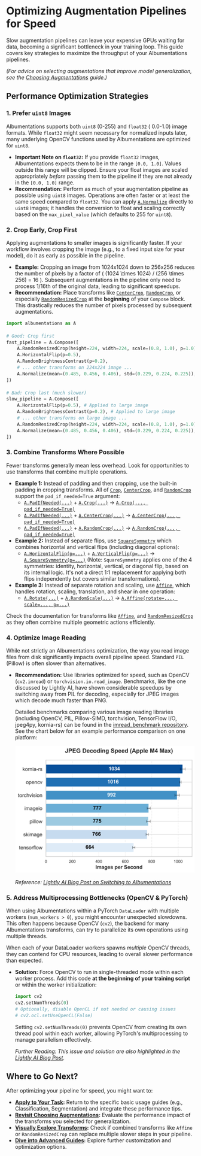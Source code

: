 # Optimizing Augmentation Pipelines for Speed

Slow augmentation pipelines can leave your expensive GPUs waiting for data, becoming a significant bottleneck in your training loop. This guide covers key strategies to maximize the throughput of your Albumentations pipelines.

*(For advice on selecting augmentations that improve model generalization, see the [Choosing Augmentations](./choosing-augmentations.md) guide.)*

## Performance Optimization Strategies

### 1. Prefer `uint8` Images

Albumentations supports both `uint8` (0-255) and `float32` ( 0.0-1.0) image formats. While `float32` might seem necessary for normalized inputs later, many underlying OpenCV functions used by Albumentations are optimized for `uint8`.

*   **Important Note on `float32`:** If you provide `float32` images, Albumentations expects them to be in the range `[0.0, 1.0]`. Values outside this range will be clipped. Ensure your float images are scaled appropriately *before* passing them to the pipeline if they are not already in the `[0.0, 1.0]` range.
*   **Recommendation:** Perform as much of your augmentation pipeline as possible using `uint8` images. Operations are often faster or at least the same speed compared to `float32`. You can apply [`A.Normalize`](https://explore.albumentations.ai/transform/Normalize) directly to `uint8` images; it handles the conversion to float and scaling correctly based on the `max_pixel_value` (which defaults to 255 for `uint8`).

### 2. Crop Early, Crop First

Applying augmentations to smaller images is significantly faster. If your workflow involves cropping the image (e.g., to a fixed input size for your model), do it as early as possible in the pipeline.

*   **Example:** Cropping an image from 1024x1024 down to 256x256 reduces the number of pixels by a factor of \( (1024 \times 1024) / (256 \times 256) = 16 \). Subsequent augmentations in the pipeline only need to process 1/16th of the original data, leading to significant speedups.
*   **Recommendation:** Place transforms like [`CenterCrop`](https://explore.albumentations.ai/transform/CenterCrop), [`RandomCrop`](https://explore.albumentations.ai/transform/RandomCrop), or especially [`RandomResizedCrop`](https://explore.albumentations.ai/transform/RandomResizedCrop) at the **beginning** of your `Compose` block. This drastically reduces the number of pixels processed by subsequent augmentations.

```python
import albumentations as A

# Good: Crop first
fast_pipeline = A.Compose([
    A.RandomResizedCrop(height=224, width=224, scale=(0.8, 1.0), p=1.0),
    A.HorizontalFlip(p=0.5),
    A.RandomBrightnessContrast(p=0.2),
    # ... other transforms on 224x224 image ...
    A.Normalize(mean=(0.485, 0.456, 0.406), std=(0.229, 0.224, 0.225)),
])

# Bad: Crop last (much slower)
slow_pipeline = A.Compose([
    A.HorizontalFlip(p=0.5), # Applied to large image
    A.RandomBrightnessContrast(p=0.2), # Applied to large image
    # ... other transforms on large image ...
    A.RandomResizedCrop(height=224, width=224, scale=(0.8, 1.0), p=1.0),
    A.Normalize(mean=(0.485, 0.456, 0.406), std=(0.229, 0.224, 0.225)),
])
```

### 3. Combine Transforms Where Possible

Fewer transforms generally mean less overhead. Look for opportunities to use transforms that combine multiple operations.

*   **Example 1:** Instead of padding and then cropping, use the built-in padding in cropping transforms. All of [`Crop`](https://explore.albumentations.ai/transform/Crop), [`CenterCrop`](https://explore.albumentations.ai/transform/CenterCrop), and [`RandomCrop`](https://explore.albumentations.ai/transform/RandomCrop) support the `pad_if_needed=True` argument:
    *   [`A.PadIfNeeded(...)`](https://explore.albumentations.ai/transform/PadIfNeeded) + [`A.Crop(...)`](https://explore.albumentations.ai/transform/Crop) -> [`A.Crop(..., pad_if_needed=True)`](https://explore.albumentations.ai/transform/Crop)
    *   [`A.PadIfNeeded(...)`](https://explore.albumentations.ai/transform/PadIfNeeded) + [`A.CenterCrop(...)`](https://explore.albumentations.ai/transform/CenterCrop) -> [`A.CenterCrop(..., pad_if_needed=True)`](https://explore.albumentations.ai/transform/CenterCrop)
    *   [`A.PadIfNeeded(...)`](https://explore.albumentations.ai/transform/PadIfNeeded) + [`A.RandomCrop(...)`](https://explore.albumentations.ai/transform/RandomCrop) -> [`A.RandomCrop(..., pad_if_needed=True)`](https://explore.albumentations.ai/transform/RandomCrop)
*   **Example 2:** Instead of separate flips, use [`SquareSymmetry`](https://explore.albumentations.ai/transform/SquareSymmetry) which combines horizontal and vertical flips (including diagonal options):
    *   [`A.HorizontalFlip(p=...)`](https://explore.albumentations.ai/transform/HorizontalFlip) + [`A.VerticalFlip(p=...)`](https://explore.albumentations.ai/transform/VerticalFlip) -> [`A.SquareSymmetry(p=...)`](https://explore.albumentations.ai/transform/SquareSymmetry) (Note: `SquareSymmetry` applies one of the 4 symmetries: identity, horizontal, vertical, or diagonal flip, based on its internal logic. It's not a direct 1:1 replacement for applying both flips independently but covers similar transformations).
*   **Example 3:** Instead of separate rotation and scaling, use [`Affine`](https://explore.albumentations.ai/transform/Affine), which handles rotation, scaling, translation, and shear in one operation:
    *   [`A.Rotate(...)`](https://explore.albumentations.ai/transform/Rotate) + [`A.RandomScale(...)`](https://explore.albumentations.ai/transform/RandomScale) -> [`A.Affine(rotate=..., scale=..., p=...)`](https://explore.albumentations.ai/transform/Affine)

Check the documentation for transforms like [`Affine`](https://explore.albumentations.ai/transform/Affine), and [`RandomResizedCrop`](https://explore.albumentations.ai/transform/RandomResizedCrop) as they often combine multiple geometric actions efficiently.

### 4. Optimize Image Reading

While not strictly an Albumentations optimization, the way you read image files from disk significantly impacts overall pipeline speed. Standard `PIL` (Pillow) is often slower than alternatives.

*   **Recommendation:** Use libraries optimized for speed, such as OpenCV (`cv2.imread`) or `torchvision.io.read_image`. Benchmarks, like the one discussed by Lightly AI, have shown considerable speedups by switching away from PIL for decoding, especially for JPEG images which decode much faster than PNG.

    Detailed benchmarks comparing various image reading libraries (including OpenCV, PIL, Pillow-SIMD, torchvision, TensorFlow I/O, jpeg4py, kornia-rs) can be found in the [imread_benchmark repository](https://github.com/ternaus/imread_benchmark). See the chart below for an example performance comparison on one platform:

    ![Performance Comparison Chart](https://github.com/ternaus/imread_benchmark/blob/main/images/performance_darwin.png?raw=true)

    *Reference: [Lightly AI Blog Post on Switching to Albumentations](https://www.lightly.ai/post/we-switched-from-pillow-to-albumentations-and-got-2x-speedup)*

### 5. Address Multiprocessing Bottlenecks (OpenCV & PyTorch)

When using Albumentations within a PyTorch `DataLoader` with multiple workers (`num_workers > 0`), you might encounter unexpected slowdowns. This often happens because OpenCV (`cv2`), the backend for many Albumentations transforms, can try to parallelize its own operations using multiple threads.

When each of your DataLoader workers spawns *multiple* OpenCV threads, they can contend for CPU resources, leading to overall slower performance than expected.

*   **Solution:** Force OpenCV to run in single-threaded mode within each worker process. Add this code **at the beginning of your training script** or within the worker initialization:

    ```python
    import cv2
    cv2.setNumThreads(0)
    # Optionally, disable OpenCL if not needed or causing issues
    # cv2.ocl.setUseOpenCL(False)
    ```

    Setting `cv2.setNumThreads(0)` prevents OpenCV from creating its own thread pool within each worker, allowing PyTorch's multiprocessing to manage parallelism effectively.

    *Further Reading: This issue and solution are also highlighted in the [Lightly AI Blog Post](https://www.lightly.ai/post/we-switched-from-pillow-to-albumentations-and-got-2x-speedup).*

## Where to Go Next?

After optimizing your pipeline for speed, you might want to:

-   **[Apply to Your Task](./index.md):** Return to the specific basic usage guides (e.g., Classification, Segmentation) and integrate these performance tips.
-   **[Revisit Choosing Augmentations](./choosing-augmentations.md):** Evaluate the performance impact of the transforms you selected for generalization.
-   **[Visually Explore Transforms](https://explore.albumentations.ai):** Check if combined transforms like `Affine` or `RandomResizedCrop` can replace multiple slower steps in your pipeline.
-   **[Dive into Advanced Guides](../4-advanced-guides/index.md):** Explore further customization and optimization options.
